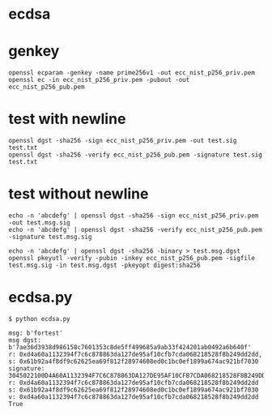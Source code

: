 # ecdsa

# genkey

    openssl ecparam -genkey -name prime256v1 -out ecc_nist_p256_priv.pem
    openssl ec -in ecc_nist_p256_priv.pem -pubout -out ecc_nist_p256_pub.pem

# test with newline

    openssl dgst -sha256 -sign ecc_nist_p256_priv.pem -out test.sig test.txt
    openssl dgst -sha256 -verify ecc_nist_p256_pub.pem -signature test.sig test.txt

# test without newline

    echo -n 'abcdefg' | openssl dgst -sha256 -sign ecc_nist_p256_priv.pem -out test.msg.sig
    echo -n 'abcdefg' | openssl dgst -sha256 -verify ecc_nist_p256_pub.pem -signature test.msg.sig

    echo -n 'abcdefg' | openssl dgst -sha256 -binary > test.msg.dgst
    openssl pkeyutl -verify -pubin -inkey ecc_nist_p256_pub.pem -sigfile test.msg.sig -in test.msg.dgst -pkeyopt digest:sha256

# ecdsa.py

    $ python ecdsa.py 

    msg: b'fortest'
    msg dgst:  b'7ae36d3938d986158c7601353c8de5ff499685a9ab33f424201ab0492a6b640f'
    r: 0xd4a60a1132394f7c6c878863da127de95af10cfb7cda068218528f8b249dd2dd, s: 0x61b92a4f8df9c62625ea69f812f28974608ed0c1bc0ef1899a674ac921bf7030
    signature:  3045022100D4A60A1132394F7C6C878863DA127DE95AF10CFB7CDA068218528F8B249DD2DD022061B92A4F8DF9C62625EA69F812F28974608ED0C1BC0EF1899A674AC921BF7030
    r: 0xd4a60a1132394f7c6c878863da127de95af10cfb7cda068218528f8b249dd2dd s: 0x61b92a4f8df9c62625ea69f812f28974608ed0c1bc0ef1899a674ac921bf7030
    v: 0xd4a60a1132394f7c6c878863da127de95af10cfb7cda068218528f8b249dd2dd
    True
